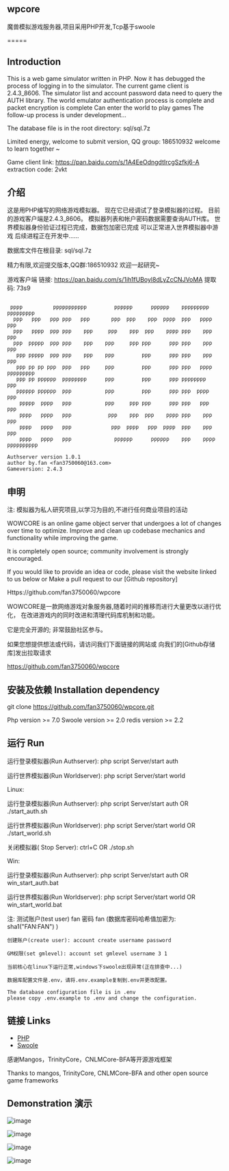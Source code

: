 ## wpcore

魔兽模拟游戏服务器,项目采用PHP开发,Tcp基于swoole

=====

## Introduction
This is a web game simulator written in PHP.
Now it has debugged the process of logging in to the simulator.
The current game client is 2.4.3_8606.
The simulator list and account password data need to query the AUTH library.
The world emulator authentication process is complete and packet encryption is complete
Can enter the world to play games
The follow-up process is under development...

The database file is in the root directory: sql/sql.7z

Limited energy, welcome to submit version, QQ group: 186510932 welcome to learn together ~

Game client link: https://pan.baidu.com/s/1A4EeOdngdtIrcgSzfkj6-A extraction code: 2vkt

## 介绍
这是用PHP编写的网络游戏模拟器。
现在它已经调试了登录模拟器的过程。
目前的游戏客户端是2.4.3_8606。
模拟器列表和帐户密码数据需要查询AUTH库。
世界模拟器身份验证过程已完成，数据包加密已完成
可以正常进入世界模拟器中游戏
后续进程正在开发中......

数据库文件在根目录: sql/sql.7z

精力有限,欢迎提交版本,QQ群:186510932 欢迎一起研究~

游戏客户端 链接: https://pan.baidu.com/s/1ih1fUBoyl8dLyZcCNJVoMA 提取码: 73s9

~~~
                                                                                 
 pppp          ppppppppppp         pppppp      pppppp    ppppppppp   ppppppppp  
  ppp   ppp   ppp ppp   ppp       ppp  ppp    ppp  pppp  ppp   pppp  ppp        
  ppp   pppp  ppp ppp    ppp     ppp    ppp  ppp    pppp ppp    ppp  ppp        
  ppp  ppppp  ppp ppp    ppp    ppp     ppp ppp      ppp ppp    ppp  ppp        
   ppp ppppp  ppp ppp    ppp    ppp         ppp      ppp ppp    ppp  ppp        
   ppp pp pp ppp  ppp   ppp     ppp         ppp      ppp ppp   pppp  ppppppppp  
   ppp pp pppppp  pppppppp      ppp         ppp      ppp pppppppp    ppp        
   pppppp pppppp  ppp           ppp         ppp      ppp ppp  pppp   ppp        
    ppppp  pppp   ppp           ppp     ppp ppp      ppp ppp   ppp   ppp        
    pppp   pppp   ppp            ppp    ppp  ppp    pppp ppp    ppp  ppp        
    pppp   pppp   ppp             ppp  pppp   ppp  pppp  ppp    ppp  ppp        
    pppp   pppp   ppp              pppppp      pppppp    ppp    pppp pppppppppp
        
Authserver version 1.0.1
author by.fan <fan3750060@163.com>
Gameversion: 2.4.3

~~~

## 申明
注: 模拟器为私人研究项目,以学习为目的,不进行任何商业项目的活动

WOWCORE is an online game object server that undergoes a lot of changes over time to optimize.
Improve and clean up codebase mechanics and functionality while improving the game.

It is completely open source; community involvement is strongly encouraged.

If you would like to provide an idea or code, please visit the website linked to us below or
Make a pull request to our [Github repository]

Https://github.com/fan3750060/wpcore

WOWCORE是一款网络游戏对象服务器,随着时间的推移而进行大量更改以进行优化，
在改进游戏内的同时改进和清理代码库机制和功能。

它是完全开源的; 非常鼓励社区参与。
	
如果您想提供想法或代码，请访问我们下面链接的网站或
向我们的[Github存储库]发出拉取请求

https://github.com/fan3750060/wpcore

## 安装及依赖 Installation dependency

git clone https://github.com/fan3750060/wpcore.git

Php version >= 7.0
Swoole version >= 2.0
redis version >= 2.2

## 运行 Run
运行登录模拟器(Run Authserver): php script Server/start auth

运行世界模拟器(Run Worldserver): php script Server/start world

Linux:

运行登录模拟器(Run Authserver): php script Server/start auth OR ./start_auth.sh

运行世界模拟器(Run Worldserver): php script Server/start world OR ./start_world.sh

关闭模拟器( Stop Server): ctrl+C OR ./stop.sh 

Win:

运行登录模拟器(Run Authserver): php script Server/start auth OR win_start_auth.bat

运行世界模拟器(Run Worldserver): php script Server/start world OR win_start_world.bat

注: 测试账户(test user) fan 密码 fan  (数据库密码哈希值加密为: sha1("FAN:FAN") )

	创建账户(create user): account create username password

	GM权限(set gmlevel): account set gmlevel username 3 1

	当前核心在linux下运行正常,windows下swoole出现异常(正在排查中...)

	数据库配置文件是.env，请将.env.example复制到.env并更改配置。

	The database configuration file is in .env
	please copy .env.example to .env and change the configuration.

## 链接 Links

* [PHP](https://www.php.net/)
* [Swoole](https://www.swoole.com/)

感谢Mangos，TrinityCore，CNLMCore-BFA等开源游戏框架

Thanks to mangos, TrinityCore, CNLMCore-BFA and other open source game frameworks

## Demonstration 演示

![image](https://pictureblog.oss-cn-beijing.aliyuncs.com/1.png)

![image](https://pictureblog.oss-cn-beijing.aliyuncs.com/2.png)

![image](https://pictureblog.oss-cn-beijing.aliyuncs.com/3.png)

![image](https://pictureblog.oss-cn-beijing.aliyuncs.com/4.png)







	



